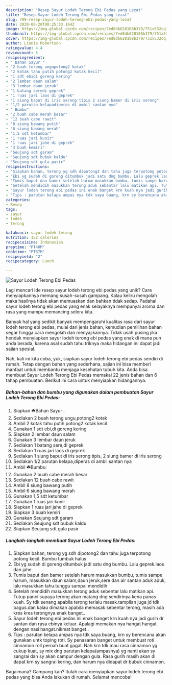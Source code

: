 ```yaml
---
description: "Resep Sayur Lodeh Terong Ebi Pedas yang Lezat"
title: "Resep Sayur Lodeh Terong Ebi Pedas yang Lezat"
slug: 709-resep-sayur-lodeh-terong-ebi-pedas-yang-lezat
date: 2020-06-20T08:25:33.164Z
image: https://img-global.cpcdn.com/recipes/7ed8db628108b379/751x532cq70/sayur-lodeh-terong-ebi-pedas-foto-resep-utama.jpg
thumbnail: https://img-global.cpcdn.com/recipes/7ed8db628108b379/751x532cq70/sayur-lodeh-terong-ebi-pedas-foto-resep-utama.jpg
cover: https://img-global.cpcdn.com/recipes/7ed8db628108b379/751x532cq70/sayur-lodeh-terong-ebi-pedas-foto-resep-utama.jpg
author: Linnie Robertson
ratingvalue: 4.4
reviewcount: 5
recipeingredient:
- " Bahan Sayur "
- "2 buah terong ungupotong2 kotak"
- "2 kotak tahu putih potong2 kotak kecil"
- "1 sdt ebidi goreng kering"
- "2 lembar daun salam"
- "3 lembar daun jeruk"
- "1 batang seredi geprek"
- "1 ruas jari laos di geprek"
- "1 siung baput di iris serong tipis 2 siung bamer di iris serong"
- "1/2 parutan kelapadiperas di ambil santan nya"
- " Bumbu"
- "2 buah cabe merah besar"
- "12 buah cabe rawit"
- "8 siung bawang putih"
- "6 siung bawang merah"
- "1,5 sdt ketumbar"
- "1 ruas jari kunir"
- "1 ruas jari jahe di geprek"
- "3 buah kemiri"
- "Seujung sdt garam"
- "Seujung sdt bubuk kaldu"
- "Seujung sdt gula pasir"
recipeinstructions:
- "Siapkan bahan, terong yg sdh dipotong2 dan tahu juga terpotong potong kecil. Bumbu tumbuk halus"
- "Ebi yg sudah di goreng ditumbuk jadi satu dng bumbu. Lalu geprek.laos dan jahe"
- "Tumis baput dan bamer setelah harum masukkan bumbu, tumis sampe harum, masukkan daun salam,daun jeruk,sere dan air santan aduk aduk, lalu masukkan tahu.tunggu sampai mendidih"
- "Setelah mendidih masukkan terong aduk sebentar lalu matikan api. Tutup panci supaya terong akan matang dng sendirinya kena panas kuah. Sy tdk senang apabila terong terlalu masak.tampilan juga jd tdk bagus.dan kalau dimakan apabila memasak sebentar terong, masih ada kres kres terongnya.enak banget..."
- "Sayur lodeh terong ebi pedas ini enak banget krn kuah nya jadi gurih dr santan dan rasa ebinya keluar. Apalagi memakan nya hangat hangat dengan nasi hangat.nikmat banget.."
- "Tips : parutan kelapa ampas nya tdk saya buang, krn sy berencana akan gunakan untk toping roti. Sy penasaran banget untuk membuat roti cinnamon roll pernah buat gagal. Nah krn tdk mau rasa cinnamon yg cukup kuat, sy mix dng parutan kelapa(ampasnya) yg nanti akan sy sangrai dan sy akan campur dengan gula. Rasa gurih masih akan di dapat krn sy sangrai kering, dan harum nya didapat dr bubuk cinnamon."
categories:
- Resep
tags:
- sayur
- lodeh
- terong

katakunci: sayur lodeh terong 
nutrition: 152 calories
recipecuisine: Indonesian
preptime: "PT40M"
cooktime: "PT37M"
recipeyield: "2"
recipecategory: Lunch

---
```



![Sayur Lodeh Terong Ebi Pedas](https://img-global.cpcdn.com/recipes/7ed8db628108b379/751x532cq70/sayur-lodeh-terong-ebi-pedas-foto-resep-utama.jpg)

Lagi mencari ide resep sayur lodeh terong ebi pedas yang unik? Cara menyiapkannya memang susah-susah gampang. Kalau keliru mengolah maka hasilnya tidak akan memuaskan dan bahkan tidak sedap. Padahal sayur lodeh terong ebi pedas yang enak selayaknya mempunyai aroma dan rasa yang mampu memancing selera kita.



Banyak hal yang sedikit banyak mempengaruhi kualitas rasa dari sayur lodeh terong ebi pedas, mulai dari jenis bahan, kemudian pemilihan bahan segar hingga cara mengolah dan menyajikannya. Tidak usah pusing jika hendak menyiapkan sayur lodeh terong ebi pedas yang enak di mana pun anda berada, karena asal sudah tahu triknya maka hidangan ini dapat jadi sajian spesial.


Nah, kali ini kita coba, yuk, siapkan sayur lodeh terong ebi pedas sendiri di rumah. Tetap dengan bahan yang sederhana, sajian ini bisa memberi manfaat untuk membantu menjaga kesehatan tubuh kita. Anda bisa membuat Sayur Lodeh Terong Ebi Pedas memakai 22 jenis bahan dan 6 tahap pembuatan. Berikut ini cara untuk menyiapkan hidangannya.

<!--inarticleads1-->

##### Bahan-bahan dan bumbu yang digunakan dalam pembuatan Sayur Lodeh Terong Ebi Pedas:

1. Siapkan  ☘️Bahan Sayur :
1. Sediakan 2 buah terong ungu,potong2 kotak
1. Ambil 2 kotak tahu putih potong2 kotak kecil
1. Gunakan 1 sdt ebi,di goreng kering
1. Siapkan 2 lembar daun salam
1. Gunakan 3 lembar daun jeruk
1. Sediakan 1 batang sere,di geprek
1. Sediakan 1 ruas jari laos di geprek
1. Sediakan 1 siung baput di iris serong tipis, 2 siung bamer di iris serong
1. Sediakan 1/2 parutan kelapa,diperas di ambil santan nya
1. Ambil  ☘️Bumbu:
1. Gunakan 2 buah cabe merah besar
1. Sediakan 12 buah cabe rawit
1. Ambil 8 siung bawang putih
1. Ambil 6 siung bawang merah
1. Gunakan 1,5 sdt ketumbar
1. Gunakan 1 ruas jari kunir
1. Siapkan 1 ruas jari jahe di geprek
1. Siapkan 3 buah kemiri
1. Gunakan Seujung sdt garam
1. Sediakan Seujung sdt bubuk kaldu
1. Siapkan Seujung sdt gula pasir




<!--inarticleads2-->

##### Langkah-langkah membuat Sayur Lodeh Terong Ebi Pedas:

1. Siapkan bahan, terong yg sdh dipotong2 dan tahu juga terpotong potong kecil. Bumbu tumbuk halus
1. Ebi yg sudah di goreng ditumbuk jadi satu dng bumbu. Lalu geprek.laos dan jahe
1. Tumis baput dan bamer setelah harum masukkan bumbu, tumis sampe harum, masukkan daun salam,daun jeruk,sere dan air santan aduk aduk, lalu masukkan tahu.tunggu sampai mendidih
1. Setelah mendidih masukkan terong aduk sebentar lalu matikan api. Tutup panci supaya terong akan matang dng sendirinya kena panas kuah. Sy tdk senang apabila terong terlalu masak.tampilan juga jd tdk bagus.dan kalau dimakan apabila memasak sebentar terong, masih ada kres kres terongnya.enak banget...
1. Sayur lodeh terong ebi pedas ini enak banget krn kuah nya jadi gurih dr santan dan rasa ebinya keluar. Apalagi memakan nya hangat hangat dengan nasi hangat.nikmat banget..
1. Tips : parutan kelapa ampas nya tdk saya buang, krn sy berencana akan gunakan untk toping roti. Sy penasaran banget untuk membuat roti cinnamon roll pernah buat gagal. Nah krn tdk mau rasa cinnamon yg cukup kuat, sy mix dng parutan kelapa(ampasnya) yg nanti akan sy sangrai dan sy akan campur dengan gula. Rasa gurih masih akan di dapat krn sy sangrai kering, dan harum nya didapat dr bubuk cinnamon.




Bagaimana? Gampang kan? Itulah cara menyiapkan sayur lodeh terong ebi pedas yang bisa Anda lakukan di rumah. Selamat mencoba!
